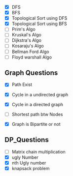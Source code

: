 - [X] DFS
- [X] BFS
- [X] Topological Sort using DFS
- [X] Topological Sort using BFS
- [ ] Prim's Algo
- [ ] Kruskal's Algo
- [ ] Dijkstra's Algo
- [ ] Kosaraju's Algo
- [ ] Bellman Ford Algo
- [ ] Floyd warshall Algo

Graph Questions
-------------------

- [X] Path Exist
- [X] Cycle in a undirected graph
- [X] Cycle in a directed graph
- [ ] Shortest path btw Nodes
- [X] Graph is Bipartite or not













DP_Questions 
-------------------

- [ ] Matrix chain multiplication 
- [X] ugly Number
- [X] nth Ugly number
- [X] knapsack problem